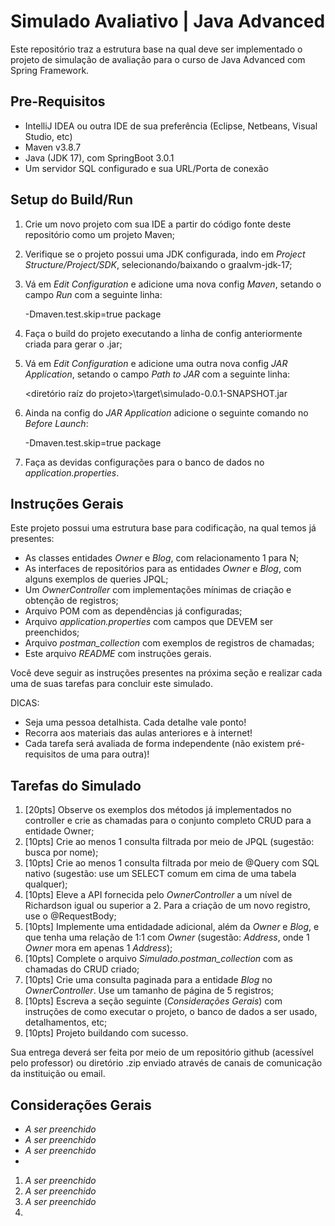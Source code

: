 # Simulado Avaliativo | Java Advanced

Este repositório traz a estrutura base na qual deve ser implementado o projeto de simulação de avaliação para o curso de Java Advanced com Spring Framework.

## Pre-Requisitos

- IntelliJ IDEA ou outra IDE de sua preferência (Eclipse, Netbeans, Visual Studio, etc)
- Maven v3.8.7
- Java (JDK 17), com SpringBoot 3.0.1
- Um servidor SQL configurado e sua URL/Porta de conexão

## Setup do Build/Run

1. Crie um novo projeto com sua IDE a partir do código fonte deste repositório como um projeto Maven;
2. Verifique se o projeto possui uma JDK configurada, indo em *Project Structure/Project/SDK*, selecionando/baixando o graalvm-jdk-17;
3. Vá em *Edit Configuration* e adicione uma nova config *Maven*, setando o campo *Run* com a seguinte linha:


    -Dmaven.test.skip=true package

5. Faça o build do projeto executando a linha de config anteriormente criada para gerar o .jar;
5. Vá em *Edit Configuration* e adicione uma outra nova config *JAR Application*, setando o campo *Path to JAR* com a seguinte linha:


    <diretório raíz do projeto>\target\simulado-0.0.1-SNAPSHOT.jar

7. Ainda na config do *JAR Application* adicione o seguinte comando no *Before Launch*:


    -Dmaven.test.skip=true package

8. Faça as devidas configurações para o banco de dados no *application.properties*.

## Instruções Gerais

Este projeto possui uma estrutura base para codificação, na qual temos já presentes:

- As classes entidades *Owner* e *Blog*, com relacionamento 1 para N;
- As interfaces de repositórios para as entidades *Owner* e *Blog*, com alguns exemplos de queries JPQL;
- Um *OwnerController* com implementações mínimas de criação e obtenção de registros;
- Arquivo POM com as dependências já configuradas;
- Arquivo *application.properties* com campos que DEVEM ser preenchidos;
- Arquivo *postman_collection* com exemplos de registros de chamadas;
- Este arquivo *README* com instruções gerais.

Você deve seguir as instruções presentes na próxima seção e realizar cada uma de suas tarefas para concluir este simulado.

DICAS:
- Seja uma pessoa detalhista. Cada detalhe vale ponto!
- Recorra aos materiais das aulas anteriores e à internet!
- Cada tarefa será avaliada de forma independente (não existem pré-requisitos de uma para outra)!

## Tarefas do Simulado

1. [20pts] Observe os exemplos dos métodos já implementados no controller e crie as chamadas para o conjunto completo CRUD para a entidade Owner;
2. [10pts] Crie ao menos 1 consulta filtrada por meio de JPQL (sugestão: busca por nome);
3. [10pts] Crie ao menos 1 consulta filtrada por meio de @Query com SQL nativo (sugestão: use um SELECT comum em cima de uma tabela qualquer);
4. [10pts] Eleve a API fornecida pelo *OwnerController* a um nível de Richardson igual ou superior a 2. Para a criação de um novo registro, use o @RequestBody;
5. [10pts] Implemente uma entidadade adicional, além da *Owner* e *Blog*, e que tenha uma relação de 1:1 com *Owner* (sugestão: *Address*, onde 1 *Owner* mora em apenas 1 *Address*);
6. [10pts] Complete o arquivo *Simulado.postman_collection* com as chamadas do CRUD criado;
7. [10pts] Crie uma consulta paginada para a entidade *Blog* no *OwnerController*. Use um tamanho de página de 5 registros;
8. [10pts] Escreva a seção seguinte (*Considerações Gerais*) com instruções de como executar o projeto, o banco de dados a ser usado, detalhamentos, etc;
9. [10pts] Projeto buildando com sucesso.

Sua entrega deverá ser feita por meio de um repositório github (acessível pelo professor) ou diretório .zip enviado através de canais de comunicação da instituição ou email.

## Considerações Gerais

- *A ser preenchido*
- *A ser preenchido*
- *A ser preenchido*
- 

1. *A ser preenchido*
2. *A ser preenchido*
3. *A ser preenchido*
4. 
